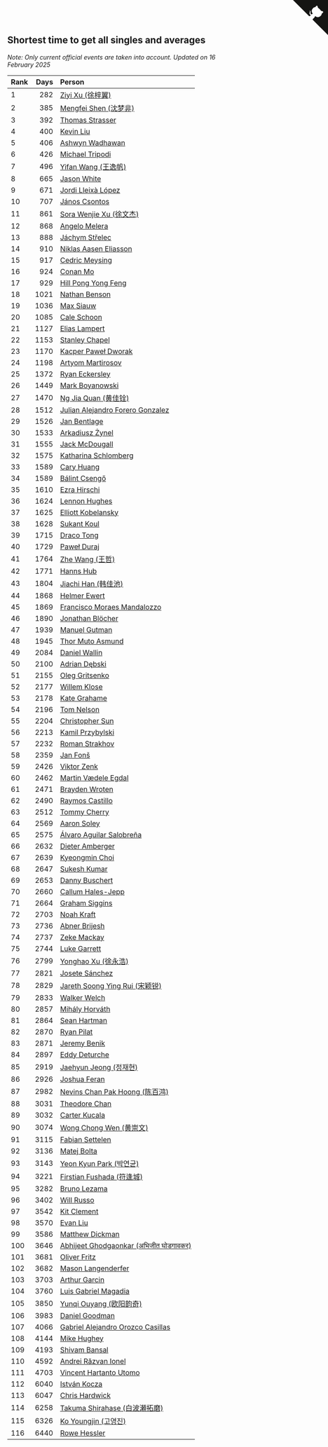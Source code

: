 ## Shortest time to get all singles and averages

*Note: Only current official events are taken into account.*
*Updated on 16 February 2025*

| Rank | Days | Person |
| :--- | ---: | :--- |
| 1 | 282 | [Ziyi Xu (徐梓翼)](https://www.worldcubeassociation.org/persons/2023XUZI01) |
| 2 | 385 | [Mengfei Shen (沈梦非)](https://www.worldcubeassociation.org/persons/2018SHEN07) |
| 3 | 392 | [Thomas Strasser](https://www.worldcubeassociation.org/persons/2022STRA10) |
| 4 | 400 | [Kevin Liu](https://www.worldcubeassociation.org/persons/2023LIUK02) |
| 5 | 406 | [Ashwyn Wadhawan](https://www.worldcubeassociation.org/persons/2022WADH02) |
| 6 | 426 | [Michael Tripodi](https://www.worldcubeassociation.org/persons/2021TRIP01) |
| 7 | 496 | [Yifan Wang (王逸帆)](https://www.worldcubeassociation.org/persons/2017WANY29) |
| 8 | 665 | [Jason White](https://www.worldcubeassociation.org/persons/2016WHIT16) |
| 9 | 671 | [Jordi Lleixà López](https://www.worldcubeassociation.org/persons/2023LOPE09) |
| 10 | 707 | [János Csontos](https://www.worldcubeassociation.org/persons/2022CSON01) |
| 11 | 861 | [Sora Wenjie Xu (徐文杰)](https://www.worldcubeassociation.org/persons/2016XUWE02) |
| 12 | 868 | [Angelo Melera](https://www.worldcubeassociation.org/persons/2022MELE01) |
| 13 | 888 | [Jáchym Střelec](https://www.worldcubeassociation.org/persons/2022STRE03) |
| 14 | 910 | [Niklas Aasen Eliasson](https://www.worldcubeassociation.org/persons/2021ELIA01) |
| 15 | 917 | [Cedric Meysing](https://www.worldcubeassociation.org/persons/2017MEYS02) |
| 16 | 924 | [Conan Mo](https://www.worldcubeassociation.org/persons/2020MOCO01) |
| 17 | 929 | [Hill Pong Yong Feng](https://www.worldcubeassociation.org/persons/2017FENG10) |
| 18 | 1021 | [Nathan Benson](https://www.worldcubeassociation.org/persons/2022BENS01) |
| 19 | 1036 | [Max Siauw](https://www.worldcubeassociation.org/persons/2017SIAU02) |
| 20 | 1085 | [Cale Schoon](https://www.worldcubeassociation.org/persons/2014SCHO02) |
| 21 | 1127 | [Elias Lampert](https://www.worldcubeassociation.org/persons/2021LAMP01) |
| 22 | 1153 | [Stanley Chapel](https://www.worldcubeassociation.org/persons/2016CHAP04) |
| 23 | 1170 | [Kacper Paweł Dworak](https://www.worldcubeassociation.org/persons/2020DWOR01) |
| 24 | 1198 | [Artyom Martirosov](https://www.worldcubeassociation.org/persons/2016MART29) |
| 25 | 1372 | [Ryan Eckersley](https://www.worldcubeassociation.org/persons/2019ECKE02) |
| 26 | 1449 | [Mark Boyanowski](https://www.worldcubeassociation.org/persons/2014BOYA01) |
| 27 | 1470 | [Ng Jia Quan (黄佳铨)](https://www.worldcubeassociation.org/persons/2015QUAN03) |
| 28 | 1512 | [Julian Alejandro Forero Gonzalez](https://www.worldcubeassociation.org/persons/2018GONZ30) |
| 29 | 1526 | [Jan Bentlage](https://www.worldcubeassociation.org/persons/2010BENT01) |
| 30 | 1533 | [Arkadiusz Żynel](https://www.worldcubeassociation.org/persons/2018ZYNE01) |
| 31 | 1555 | [Jack McDougall](https://www.worldcubeassociation.org/persons/2020MCDO01) |
| 32 | 1575 | [Katharina Schlomberg](https://www.worldcubeassociation.org/persons/2020SCHL01) |
| 33 | 1589 | [Cary Huang](https://www.worldcubeassociation.org/persons/2015HUAN48) |
| 34 | 1589 | [Bálint Csengő](https://www.worldcubeassociation.org/persons/2019CSEN01) |
| 35 | 1610 | [Ezra Hirschi](https://www.worldcubeassociation.org/persons/2019HIRS01) |
| 36 | 1624 | [Lennon Hughes](https://www.worldcubeassociation.org/persons/2017HUGH04) |
| 37 | 1625 | [Elliott Kobelansky](https://www.worldcubeassociation.org/persons/2019KOBE03) |
| 38 | 1628 | [Sukant Koul](https://www.worldcubeassociation.org/persons/2014KOUL01) |
| 39 | 1715 | [Draco Tong](https://www.worldcubeassociation.org/persons/2020TONG02) |
| 40 | 1729 | [Paweł Duraj](https://www.worldcubeassociation.org/persons/2016DURA09) |
| 41 | 1764 | [Zhe Wang (王哲)](https://www.worldcubeassociation.org/persons/2019WANZ21) |
| 42 | 1771 | [Hanns Hub](https://www.worldcubeassociation.org/persons/2013HUBH01) |
| 43 | 1804 | [Jiachi Han (韩佳池)](https://www.worldcubeassociation.org/persons/2014HANJ02) |
| 44 | 1868 | [Helmer Ewert](https://www.worldcubeassociation.org/persons/2015EWER01) |
| 45 | 1869 | [Francisco Moraes Mandalozzo](https://www.worldcubeassociation.org/persons/2017MAND13) |
| 46 | 1890 | [Jonathan Blöcher](https://www.worldcubeassociation.org/persons/2018BLOC01) |
| 47 | 1939 | [Manuel Gutman](https://www.worldcubeassociation.org/persons/2017GUTM01) |
| 48 | 1945 | [Thor Muto Asmund](https://www.worldcubeassociation.org/persons/2017ASMU01) |
| 49 | 2084 | [Daniel Wallin](https://www.worldcubeassociation.org/persons/2013WALL03) |
| 50 | 2100 | [Adrian Dębski](https://www.worldcubeassociation.org/persons/2017DEBS01) |
| 51 | 2155 | [Oleg Gritsenko](https://www.worldcubeassociation.org/persons/2011GRIT01) |
| 52 | 2177 | [Willem Klose](https://www.worldcubeassociation.org/persons/2017KLOS01) |
| 53 | 2178 | [Kate Grahame](https://www.worldcubeassociation.org/persons/2018GRAH05) |
| 54 | 2196 | [Tom Nelson](https://www.worldcubeassociation.org/persons/2013NELS01) |
| 55 | 2204 | [Christopher Sun](https://www.worldcubeassociation.org/persons/2017SUNC02) |
| 56 | 2213 | [Kamil Przybylski](https://www.worldcubeassociation.org/persons/2016PRZY01) |
| 57 | 2232 | [Roman Strakhov](https://www.worldcubeassociation.org/persons/2012STRA02) |
| 58 | 2359 | [Jan Fonš](https://www.worldcubeassociation.org/persons/2017FONS04) |
| 59 | 2426 | [Viktor Zenk](https://www.worldcubeassociation.org/persons/2016ZENK01) |
| 60 | 2462 | [Martin Vædele Egdal](https://www.worldcubeassociation.org/persons/2013EGDA02) |
| 61 | 2471 | [Brayden Wroten](https://www.worldcubeassociation.org/persons/2018WROT01) |
| 62 | 2490 | [Raymos Castillo](https://www.worldcubeassociation.org/persons/2017CAST41) |
| 63 | 2512 | [Tommy Cherry](https://www.worldcubeassociation.org/persons/2015CHER07) |
| 64 | 2569 | [Aaron Soley](https://www.worldcubeassociation.org/persons/2017SOLE01) |
| 65 | 2575 | [Álvaro Aguilar Salobreña](https://www.worldcubeassociation.org/persons/2015SALO01) |
| 66 | 2632 | [Dieter Amberger](https://www.worldcubeassociation.org/persons/2016AMBE02) |
| 67 | 2639 | [Kyeongmin Choi](https://www.worldcubeassociation.org/persons/2017CHOI07) |
| 68 | 2647 | [Sukesh Kumar](https://www.worldcubeassociation.org/persons/2017KUMA30) |
| 69 | 2653 | [Danny Buschert](https://www.worldcubeassociation.org/persons/2017BUSC03) |
| 70 | 2660 | [Callum Hales-Jepp](https://www.worldcubeassociation.org/persons/2012HALE01) |
| 71 | 2664 | [Graham Siggins](https://www.worldcubeassociation.org/persons/2016SIGG01) |
| 72 | 2703 | [Noah Kraft](https://www.worldcubeassociation.org/persons/2016KRAF01) |
| 73 | 2736 | [Abner Brijesh](https://www.worldcubeassociation.org/persons/2016BRIJ01) |
| 74 | 2737 | [Zeke Mackay](https://www.worldcubeassociation.org/persons/2015MACK06) |
| 75 | 2744 | [Luke Garrett](https://www.worldcubeassociation.org/persons/2017GARR05) |
| 76 | 2799 | [Yonghao Xu (徐永浩)](https://www.worldcubeassociation.org/persons/2017XUYO01) |
| 77 | 2821 | [Josete Sánchez](https://www.worldcubeassociation.org/persons/2015SANC18) |
| 78 | 2829 | [Jareth Soong Ying Rui (宋颖锐)](https://www.worldcubeassociation.org/persons/2016SOON01) |
| 79 | 2833 | [Walker Welch](https://www.worldcubeassociation.org/persons/2011WELC01) |
| 80 | 2857 | [Mihály Horváth](https://www.worldcubeassociation.org/persons/2016HORV04) |
| 81 | 2864 | [Sean Hartman](https://www.worldcubeassociation.org/persons/2016HART02) |
| 82 | 2870 | [Ryan Pilat](https://www.worldcubeassociation.org/persons/2016PILA03) |
| 83 | 2871 | [Jeremy Benik](https://www.worldcubeassociation.org/persons/2016BENI05) |
| 84 | 2897 | [Eddy Deturche](https://www.worldcubeassociation.org/persons/2014DETU01) |
| 85 | 2919 | [Jaehyun Jeong (정재현)](https://www.worldcubeassociation.org/persons/2016JEON02) |
| 86 | 2926 | [Joshua Feran](https://www.worldcubeassociation.org/persons/2011FERA01) |
| 87 | 2982 | [Nevins Chan Pak Hoong (陈百鸿)](https://www.worldcubeassociation.org/persons/2010CHAN20) |
| 88 | 3031 | [Theodore Chan](https://www.worldcubeassociation.org/persons/2016CHAN25) |
| 89 | 3032 | [Carter Kucala](https://www.worldcubeassociation.org/persons/2015KUCA01) |
| 90 | 3074 | [Wong Chong Wen (黄崇文)](https://www.worldcubeassociation.org/persons/2014WENW01) |
| 91 | 3115 | [Fabian Settelen](https://www.worldcubeassociation.org/persons/2015SETT01) |
| 92 | 3136 | [Matej Bolta](https://www.worldcubeassociation.org/persons/2015BOLT01) |
| 93 | 3143 | [Yeon Kyun Park (박연균)](https://www.worldcubeassociation.org/persons/2016PARK10) |
| 94 | 3221 | [Firstian Fushada (符逢城)](https://www.worldcubeassociation.org/persons/2015FUSH01) |
| 95 | 3282 | [Bruno Lezama](https://www.worldcubeassociation.org/persons/2014LEZA02) |
| 96 | 3402 | [Will Russo](https://www.worldcubeassociation.org/persons/2015RUSS03) |
| 97 | 3542 | [Kit Clement](https://www.worldcubeassociation.org/persons/2008CLEM01) |
| 98 | 3570 | [Evan Liu](https://www.worldcubeassociation.org/persons/2009LIUE01) |
| 99 | 3586 | [Matthew Dickman](https://www.worldcubeassociation.org/persons/2013DICK01) |
| 100 | 3646 | [Abhijeet Ghodgaonkar (अभिजीत घोडगावकर)](https://www.worldcubeassociation.org/persons/2013GHOD01) |
| 101 | 3681 | [Oliver Fritz](https://www.worldcubeassociation.org/persons/2014FRIT02) |
| 102 | 3682 | [Mason Langenderfer](https://www.worldcubeassociation.org/persons/2013LANG03) |
| 103 | 3703 | [Arthur Garcin](https://www.worldcubeassociation.org/persons/2014GARC27) |
| 104 | 3760 | [Luis Gabriel Magadia](https://www.worldcubeassociation.org/persons/2014MAGA04) |
| 105 | 3850 | [Yunqi Ouyang (欧阳韵奇)](https://www.worldcubeassociation.org/persons/2007YUNQ01) |
| 106 | 3983 | [Daniel Goodman](https://www.worldcubeassociation.org/persons/2013GOOD01) |
| 107 | 4066 | [Gabriel Alejandro Orozco Casillas](https://www.worldcubeassociation.org/persons/2008CASI01) |
| 108 | 4144 | [Mike Hughey](https://www.worldcubeassociation.org/persons/2007HUGH01) |
| 109 | 4193 | [Shivam Bansal](https://www.worldcubeassociation.org/persons/2011BANS02) |
| 110 | 4592 | [Andrei Răzvan Ionel](https://www.worldcubeassociation.org/persons/2012IONE01) |
| 111 | 4703 | [Vincent Hartanto Utomo](https://www.worldcubeassociation.org/persons/2010UTOM01) |
| 112 | 6040 | [István Kocza](https://www.worldcubeassociation.org/persons/2005KOCZ01) |
| 113 | 6047 | [Chris Hardwick](https://www.worldcubeassociation.org/persons/2003HARD01) |
| 114 | 6258 | [Takuma Shirahase (白波瀬拓磨)](https://www.worldcubeassociation.org/persons/2007SHIR01) |
| 115 | 6326 | [Ko Youngjin (고영진)](https://www.worldcubeassociation.org/persons/2007YOUN04) |
| 116 | 6440 | [Rowe Hessler](https://www.worldcubeassociation.org/persons/2007HESS01) |


<a href="https://github.com/JustinTimeCuber/wca_statistics" class="github-corner" aria-label="View source on Github"><svg width="80" height="80" viewBox="0 0 250 250" style="fill:#151513; color:#fff; position: absolute; top: 0; border: 0; right: 0;" aria-hidden="true"><path d="M0,0 L115,115 L130,115 L142,142 L250,250 L250,0 Z"></path><path d="M128.3,109.0 C113.8,99.7 119.0,89.6 119.0,89.6 C122.0,82.7 120.5,78.6 120.5,78.6 C119.2,72.0 123.4,76.3 123.4,76.3 C127.3,80.9 125.5,87.3 125.5,87.3 C122.9,97.6 130.6,101.9 134.4,103.2" fill="currentColor" style="transform-origin: 130px 106px;" class="octo-arm"></path><path d="M115.0,115.0 C114.9,115.1 118.7,116.5 119.8,115.4 L133.7,101.6 C136.9,99.2 139.9,98.4 142.2,98.6 C133.8,88.0 127.5,74.4 143.8,58.0 C148.5,53.4 154.0,51.2 159.7,51.0 C160.3,49.4 163.2,43.6 171.4,40.1 C171.4,40.1 176.1,42.5 178.8,56.2 C183.1,58.6 187.2,61.8 190.9,65.4 C194.5,69.0 197.7,73.2 200.1,77.6 C213.8,80.2 216.3,84.9 216.3,84.9 C212.7,93.1 206.9,96.0 205.4,96.6 C205.1,102.4 203.0,107.8 198.3,112.5 C181.9,128.9 168.3,122.5 157.7,114.1 C157.9,116.9 156.7,120.9 152.7,124.9 L141.0,136.5 C139.8,137.7 141.6,141.9 141.8,141.8 Z" fill="currentColor" class="octo-body"></path></svg></a><style>.github-corner:hover .octo-arm{animation:octocat-wave 560ms ease-in-out}@keyframes octocat-wave{0%,100%{transform:rotate(0)}20%,60%{transform:rotate(-25deg)}40%,80%{transform:rotate(10deg)}}@media (max-width:500px){.github-corner:hover .octo-arm{animation:none}.github-corner .octo-arm{animation:octocat-wave 560ms ease-in-out}}</style>
